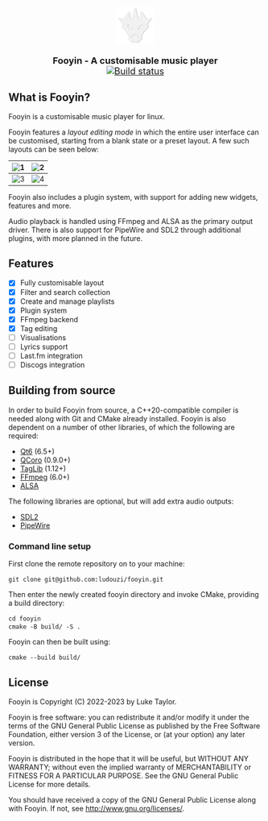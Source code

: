 <p align="center">
<img src="data/icons/sc-fooyin.svg" width="15%" alt="Fooyin logo">
</p>

<p align="center" style="font-size: 18px;">
<strong>Fooyin - A customisable music player</strong>
<br />
<a href="https://github.com/ludouzi/fooyin/actions/workflows/build.yml"><img src="https://github.com/ludouzi/fooyin/actions/workflows/build.yml/badge.svg" alt="Build status"></a>
</p>

## What is Fooyin?

Fooyin is a customisable music player for linux.

Fooyin features a *layout editing mode*
in which the entire user interface can be customised,
starting from a blank state or a preset layout. A few such layouts can be seen below:

 ![1](https://github.com/ludouzi/fooyin/assets/45490980/7b22ba0c-bf83-48e3-aae0-b15bf85d7346) | ![2](https://github.com/ludouzi/fooyin/assets/45490980/fe205504-a0a2-4837-8801-2ecf4499186a) 
----------------------------------------------------------------------------------------------|----------------------------------------------------------------------------------------------
 ![3](https://github.com/ludouzi/fooyin/assets/45490980/0bf52cc7-d902-41c2-a179-1e3b5b01799a) | ![4](https://github.com/ludouzi/fooyin/assets/45490980/1481c0d5-2f04-45d2-a4ec-3657aec0f27a) 

Fooyin also includes a plugin system, with support for adding new widgets, features and more.

Audio playback is handled using FFmpeg and ALSA as the primary output driver.
There is also support for PipeWire and SDL2 through additional plugins, with more planned in the future.

## Features

* [x] Fully customisable layout
* [x] Filter and search collection
* [x] Create and manage playlists
* [x] Plugin system
* [x] FFmpeg backend
* [x] Tag editing
* [ ] Visualisations
* [ ] Lyrics support
* [ ] Last.fm integration
* [ ] Discogs integration

## Building from source

In order to build Fooyin from source, a C++20-compatible compiler is needed along with Git and CMake already
installed. Fooyin is also dependent on a number of other libraries, of which the following are required:

* [Qt6](https://www.qt.io) (6.5+)
* [QCoro](https://github.com/danvratil/qcoro) (0.9.0+)
* [TagLib](https://taglib.org) (1.12+)
* [FFmpeg](https://ffmpeg.org) (6.0+)
* [ALSA](https://alsa-project.org)

The following libraries are optional, but will add extra audio outputs:

* [SDL2](https://www.libsdl.org)
* [PipeWire](https://pipewire.org)

### Command line setup

First clone the remote repository on to your machine:

```
git clone git@github.com:ludouzi/fooyin.git
```

Then enter the newly created fooyin directory and invoke CMake, providing a build directory:

```
cd fooyin
cmake -B build/ -S . 
```

Fooyin can then be built using:

```
cmake --build build/
```

## License

Fooyin is Copyright (C) 2022-2023 by Luke Taylor.

Fooyin is free software: you can redistribute it and/or modify
it under the terms of the GNU General Public License as published by
the Free Software Foundation, either version 3 of the License, or
(at your option) any later version.

Fooyin is distributed in the hope that it will be useful,
but WITHOUT ANY WARRANTY; without even the implied warranty of
MERCHANTABILITY or FITNESS FOR A PARTICULAR PURPOSE. See the
GNU General Public License for more details.

You should have received a copy of the GNU General Public License
along with Fooyin. If not, see <http://www.gnu.org/licenses/>.